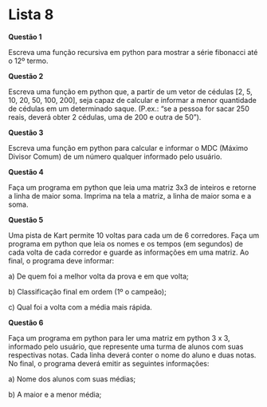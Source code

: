 # Lista 8

**Questão 1**

  Escreva uma função recursiva em python para mostrar a série fibonacci até o 12º termo.

**Questão 2**

 Escreva uma função em python que, a partir de um vetor de cédulas [2, 5, 10, 20, 50, 100, 200], seja capaz de calcular e informar a menor quantidade de cédulas em um determinado saque. (P.ex.: “se a pessoa for sacar 250 reais, deverá obter 2 cédulas, uma de 200 e outra de 50”).


**Questão 3**

 Escreva uma função em python para calcular e informar o MDC (Máximo Divisor Comum) de um número qualquer informado pelo usuário.


**Questão 4**

 Faça um programa em python que leia uma matriz 3x3 de inteiros e retorne a linha de maior soma. Imprima na tela a matriz, a linha de maior soma e a soma.


**Questão 5**

 Uma pista de Kart permite 10 voltas para cada um de 6 corredores. Faça um programa em python que leia os nomes e os tempos (em segundos) de cada volta de cada corredor e guarde as informações em uma matriz. Ao final, o programa deve informar:

a) De quem foi a melhor volta da prova e em que volta;

b) Classificação final em ordem (1º o campeão);

c) Qual foi a volta com a média mais rápida.

**Questão 6**

 Faça um programa em python para ler uma matriz em python 3 x 3, informado pelo usuário, que represente uma turma de alunos com suas respectivas notas. Cada linha deverá conter o nome do aluno e duas notas. No final, o programa deverá emitir as seguintes informações:

a) Nome dos alunos com suas médias;

b) A maior e a menor média;


